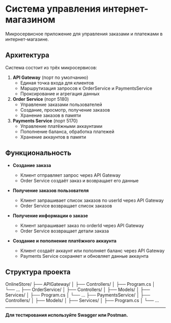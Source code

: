 # Система управления интернет-магазином

Микросервисное приложение для управления заказами и платежами в интернет-магазине.

## Архитектура
Система состоит из трёх микросервисов:

1. **API Gateway** (порт по умолчанию)
   - Единая точка входа для клиентов
   - Маршрутизация запросов к OrderService и PaymentsService
   - Проксирование и агрегация данных
2. **Order Service** (порт 5180)
   - Управление заказами пользователей
   - Создание, просмотр, получение заказов
   - Хранение заказов в памяти
3. **Payments Service** (порт 5170)
   - Управление платёжными аккаунтами
   - Пополнение баланса, обработка платежей
   - Хранение аккаунтов в памяти

## Функциональность

- **Создание заказа**
  - Клиент отправляет запрос через API Gateway
  - Order Service создаёт заказ и возвращает его данные

- **Получение заказов пользователя**
  - Клиент запрашивает список заказов по userId через API Gateway
  - Order Service возвращает список заказов

- **Получение информации о заказе**
  - Клиент запрашивает заказ по orderId через API Gateway
  - Order Service возвращает детали заказа

- **Создание и пополнение платёжного аккаунта**
  - Клиент создаёт аккаунт или пополняет баланс через API Gateway
  - Payments Service сохраняет и обновляет данные аккаунта

## Структура проекта

OnlineStore/
├── APIGateway/
│   ├── Controllers/
│   ├── Program.cs
│   └── ...
├── OrderService/
│   ├── Controllers/
│   ├── Models/
│   ├── Services/
│   ├── Program.cs
│   └── ...
├── PaymentsService/
│   ├── Controllers/
│   ├── Models/
│   ├── Services/
│   ├── Program.cs
│   └── ...

---

**Для тестирования используйте Swagger или Postman.** 
